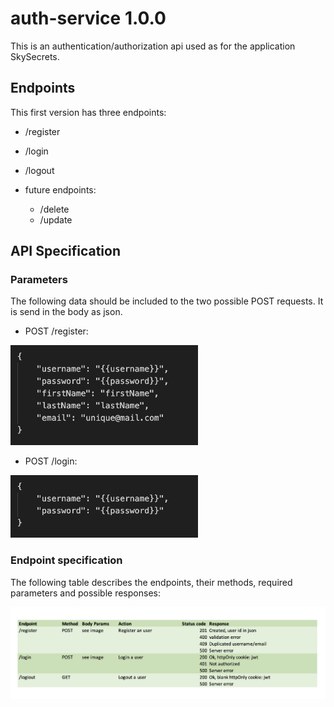 # auth-service 1.0.0

This is an authentication/authorization api used as for the application SkySecrets. 

## Endpoints
This first version has three endpoints: 
- /register
- /login
- /logout

- future endpoints:
  - /delete  
  - /update

## API Specification

### Parameters
The following data should be included to the two possible POST requests. It is send in the body as json.

- POST /register:

<img src="./img/auth-register-body.png" width="300px" />

- POST /login:

<img src="./img/auth-login-body.png" width="300px" />

### Endpoint specification
The following table describes the endpoints, their methods, required parameters and possible responses:

![account endpointe](./img/auth-table.png)

